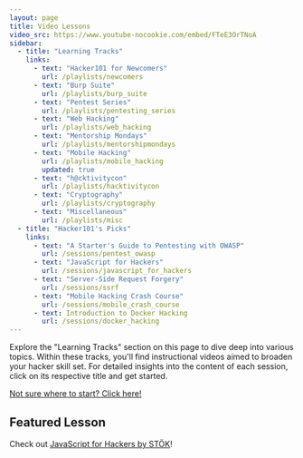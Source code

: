 ```yaml
---
layout: page
title: Video Lessons
video_src: https://www.youtube-nocookie.com/embed/FTeE3OrTNoA
sidebar:
  - title: "Learning Tracks"
    links:
      - text: "Hacker101 for Newcomers"
        url: /playlists/newcomers
      - text: "Burp Suite"
        url: /playlists/burp_suite
      - text: "Pentest Series"
        url: /playlists/pentesting_series
      - text: "Web Hacking"
        url: /playlists/web_hacking
      - text: "Mentorship Mondays"
        url: /playlists/mentorshipmondays
      - text: "Mobile Hacking"
        url: /playlists/mobile_hacking
        updated: true
      - text: "h@cktivitycon"
        url: /playlists/hacktivitycon
      - text: "Cryptography"
        url: /playlists/cryptography
      - text: "Miscellaneous"
        url: /playlists/misc
  - title: "Hacker101's Picks"
    links:
      - text: "A Starter's Guide to Pentesting with OWASP"
        url: /sessions/pentest_owasp
      - text: "JavaScript for Hackers"
        url: /sessions/javascript_for_hackers
      - text: "Server-Side Request Forgery"
        url: /sessions/ssrf
      - text: "Mobile Hacking Crash Course"
        url: /sessions/mobile_crash_course
      - text: Introduction to Docker Hacking
        url: /sessions/docker_hacking
---
```


Explore the "Learning Tracks" section on this page to dive deep into various topics. Within these tracks, you'll find instructional videos aimed to broaden your hacker skill set. For detailed insights into the content of each session, click on its respective title and get started.

<a class="btn btn-primary" href="/start-here">
  Not sure where to start? Click here!
</a>

## Featured Lesson
Check out [JavaScript for Hackers by STÖK](/sessions/javascript_for_hackers)!
